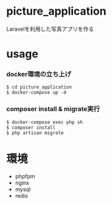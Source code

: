 # picture_application
Laravelを利用した写真アプリを作る

# usage
### docker環境の立ち上げ
```
$ cd picture_application
$ docker-compose up -d
```
### composer install & migrate実行
```
$ docker-compose exec php sh
$ composer install
$ php artisan migrate
```

# 環境
- phpfpm
- nginx
- mysql
- redis
